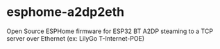 # esphome-a2dp2eth
Open Source ESPHome firmware for ESP32 BT A2DP steaming to a TCP server over Ethernet (ex: LilyGo T-Internet-POE)
